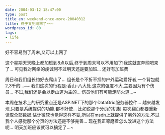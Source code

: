 ```yaml
---
date: 2004-03-12 18:47:00
type: post
title_en: weekend-once-more-20040312
title: 终于又到周末了~~~
wordpress_id: 80
tags:
- life
---
```


好不容易到了周末,又可以上网了  
  
这个星期天天晚上都加班到8点以后,终于到周末可以不用加了!我这就直奔网吧来了... 可见我对网络的虔诚阿不过明天还是要加班... 还好有加班费  
  
周日和我们组长约好去爬山了... 组长是个不折不扣的户外运动爱好者,一个背包就2,3千的...~~ 我们这次的行程是:香山-八大处.这次的强度不大,主要因为有个伤员... 不过,我们还是会以走山道为主的... 伤员他们有可能走防火道...~  
  
本周在技术上的研究重点还是ASP.NET下的那个DataGrid服务器控件... 越来越发现,只要是系统提供的功能,都不好使... 比如说那个分页的机制.每次翻页都要重新读取全部数据.估计微软也觉得这样不妥,所以在msdn上就提供了另外的方法.不过我个人感觉那个分页的方法还是不够完善... 现在我正啄磨着怎么改进这个方法呢... 明天加班应该就可以搞定了...~

[](http://www.icbean.com/nickcheng/default.asp?cat=1)
